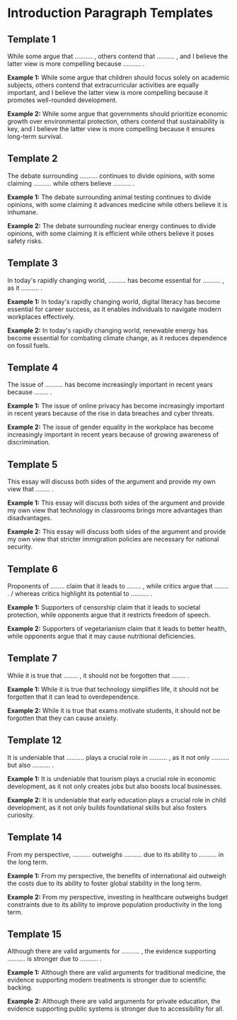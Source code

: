 # Introduction Paragraph Templates

## Template 1
While some argue that .......... , others contend that .......... , and I believe the latter view is more compelling because .......... .

**Example 1:** While some argue that children should focus solely on academic subjects, others contend that extracurricular activities are equally important, and I believe the latter view is more compelling because it promotes well-rounded development.

**Example 2:** While some argue that governments should prioritize economic growth over environmental protection, others contend that sustainability is key, and I believe the latter view is more compelling because it ensures long-term survival.

## Template 2
The debate surrounding .......... continues to divide opinions, with some claiming .......... while others believe .......... .

**Example 1:** The debate surrounding animal testing continues to divide opinions, with some claiming it advances medicine while others believe it is inhumane.

**Example 2:** The debate surrounding nuclear energy continues to divide opinions, with some claiming it is efficient while others believe it poses safety risks.

## Template 3
In today's rapidly changing world, .......... has become essential for .......... , as it .......... .

**Example 1:** In today's rapidly changing world, digital literacy has become essential for career success, as it enables individuals to navigate modern workplaces effectively.

**Example 2:** In today's rapidly changing world, renewable energy has become essential for combating climate change, as it reduces dependence on fossil fuels.

## Template 4
The issue of .......... has become increasingly important in recent years because ........ .

**Example 1:** The issue of online privacy has become increasingly important in recent years because of the rise in data breaches and cyber threats.

**Example 2:** The issue of gender equality in the workplace has become increasingly important in recent years because of growing awareness of discrimination.

## Template 5
This essay will discuss both sides of the argument and provide my own view that ........ .

**Example 1:** This essay will discuss both sides of the argument and provide my own view that technology in classrooms brings more advantages than disadvantages.

**Example 2:** This essay will discuss both sides of the argument and provide my own view that stricter immigration policies are necessary for national security.

## Template 6
Proponents of ........ claim that it leads to ........ , while critics argue that ........ . / whereas critics highlight its potential to .......... .

**Example 1:** Supporters of censorship claim that it leads to societal protection, while opponents argue that it restricts freedom of speech.

**Example 2:** Supporters of vegetarianism claim that it leads to better health, while opponents argue that it may cause nutritional deficiencies.

## Template 7
While it is true that ........ , it should not be forgotten that ........ .

**Example 1:** While it is true that technology simplifies life, it should not be forgotten that it can lead to overdependence.

**Example 2:** While it is true that exams motivate students, it should not be forgotten that they can cause anxiety.





## Template 12
It is undeniable that .......... plays a crucial role in .......... , as it not only .......... but also .......... .

**Example 1:** It is undeniable that tourism plays a crucial role in economic development, as it not only creates jobs but also boosts local businesses.

**Example 2:** It is undeniable that early education plays a crucial role in child development, as it not only builds foundational skills but also fosters curiosity.






## Template 14
From my perspective, .......... outweighs .......... due to its ability to .......... in the long term.

**Example 1:** From my perspective, the benefits of international aid outweigh the costs due to its ability to foster global stability in the long term.

**Example 2:** From my perspective, investing in healthcare outweighs budget constraints due to its ability to improve population productivity in the long term.

## Template 15
Although there are valid arguments for .......... , the evidence supporting .......... is stronger due to .......... .

**Example 1:** Although there are valid arguments for traditional medicine, the evidence supporting modern treatments is stronger due to scientific backing.

**Example 2:** Although there are valid arguments for private education, the evidence supporting public systems is stronger due to accessibility for all.

